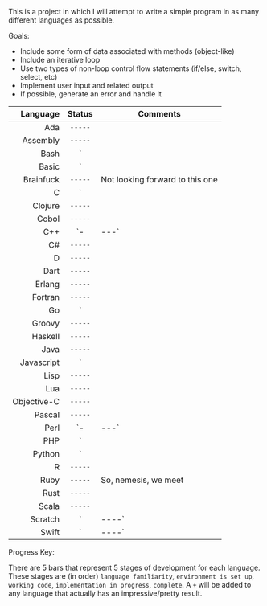 This is a project in which I will attempt to write a simple program in as many different languages as possible. 

Goals: 

* Include some form of data associated with methods (object-like)
* Include an iterative loop
* Use two types of non-loop control flow statements (if/else, switch, select, etc)
* Implement user input and related output
* If possible, generate an error and handle it


Language|Status|Comments
---:|:---:|---
Ada|`-----`|
Assembly|`-----`|
Bash|`||||-`|Attempt at "objects" is pretty sad
Basic|`||---`|http://stevehanov.ca/blog/index.php?id=92
Brainfuck|`-----`|Not looking forward to this one
C|`||---`|
Clojure|`-----`|
Cobol|`-----`|
C++|`-|---`|
C#|`-----`|
D|`-----`|
Dart|`-----`|
Erlang|`-----`|
Fortran|`-----`|
Go|`|||--`|
Groovy|`-----`|
Haskell|`-----`|
Java|`-----`|
Javascript|`|||||`|Uses a web browser (including html/css)
Lisp|`-----`|
Lua|`-----`|
Objective-C|`-----`|
Pascal|`-----`|
Perl|`-|---`|
PHP|`||---`|
Python|`|||||`|Not the most pythonic, but it works
R|`-----`|
Ruby|`-----`|So, nemesis, we meet
Rust|`-----`|
Scala|`-----`|
Scratch|`|----`|But how?
Swift|`|----`|

Progress Key:

There are 5 bars that represent 5 stages of development for each language. These stages are (in order) `language familiarity`, `environment is set up`, `working code`, `implementation in progress`, `complete`. A `+` will be added to any language that actually has an impressive/pretty result.
